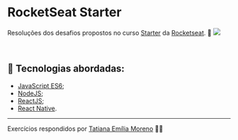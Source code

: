 # RocketSeat Starter
Resoluções dos desafios propostos no curso [Starter](https://rocketseat.com.br/starter) da [Rocketseat](https://rocketseat.com.br/). 🚀
  <kbd>
    <img src="https://rocketseat.com.br/static/images/og/starter.png">
  </kbd>

<br/>

## 🚀 Tecnologias abordadas:

- [JavaScript ES6](http://es6-features.org/#Constants);
- [NodeJS](https://nodejs.org/en/);
- [ReactJS](https://pt-br.reactjs.org/);
- [React Native](https://reactnative.dev/).

---

Exercícios respondidos por [Tatiana Emília Moreno](https://www.linkedin.com/in/tatmorenno/) 👩‍💻
